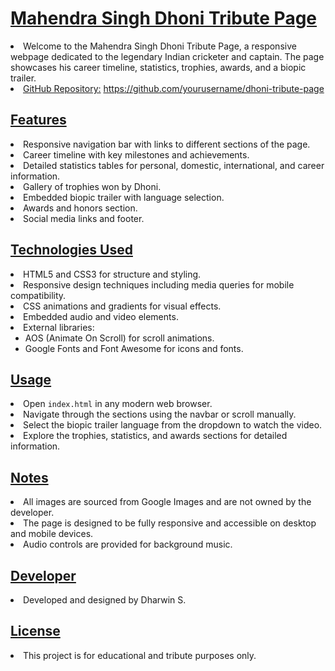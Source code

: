 <h1><u>Mahendra Singh Dhoni Tribute Page</u></h1>

<li>Welcome to the Mahendra Singh Dhoni Tribute Page, a responsive webpage dedicated to the legendary Indian cricketer and captain. The page showcases his career timeline, statistics, trophies, awards, and a biopic trailer.</li>

<li><u>GitHub Repository:</u> 
<a href="#" target="_blank">https://github.com/yourusername/dhoni-tribute-page</a></li>

<h2><u>Features</u></h2>
<li>Responsive navigation bar with links to different sections of the page.</li>
<li>Career timeline with key milestones and achievements.</li>
<li>Detailed statistics tables for personal, domestic, international, and career information.</li>
<li>Gallery of trophies won by Dhoni.</li>
<li>Embedded biopic trailer with language selection.</li>
<li>Awards and honors section.</li>
<li>Social media links and footer.</li>

<h2><u>Technologies Used</u></h2>
<li>HTML5 and CSS3 for structure and styling.</li>
<li>Responsive design techniques including media queries for mobile compatibility.</li>
<li>CSS animations and gradients for visual effects.</li>
<li>Embedded audio and video elements.</li>
<li>External libraries:
    <ul>
        <li>AOS (Animate On Scroll) for scroll animations.</li>
        <li>Google Fonts and Font Awesome for icons and fonts.</li>
    </ul>
</li>

<h2><u>Usage</u></h2>
<li>Open <code>index.html</code> in any modern web browser.</li>
<li>Navigate through the sections using the navbar or scroll manually.</li>
<li>Select the biopic trailer language from the dropdown to watch the video.</li>
<li>Explore the trophies, statistics, and awards sections for detailed information.</li>

<h2><u>Notes</u></h2>
<li>All images are sourced from Google Images and are not owned by the developer.</li>
<li>The page is designed to be fully responsive and accessible on desktop and mobile devices.</li>
<li>Audio controls are provided for background music.</li>

<h2><u>Developer</u></h2>
<li>Developed and designed by Dharwin S.</li>

<h2><u>License</u></h2>
<li>This project is for educational and tribute purposes only.</li>
